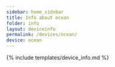 ```yaml
---
sidebar: home_sidebar
title: Info about ocean
folder: info
layout: deviceinfo
permalink: /devices/ocean/
device: ocean
---
```

{% include templates/device_info.md %}
